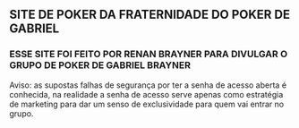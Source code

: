 ## SITE DE POKER DA FRATERNIDADE DO POKER DE GABRIEL

### ESSE SITE FOI FEITO POR RENAN BRAYNER PARA DIVULGAR O GRUPO DE POKER DE GABRIEL BRAYNER

Aviso: as supostas falhas de segurança por ter a senha de acesso aberta é conhecida,
na realidade a senha de acesso serve apenas como estratégia de marketing para dar um senso de exclusividade para quem vai entrar no grupo.
